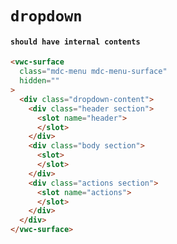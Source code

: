 # `dropdown`

#### `should have internal contents`

```html
<vwc-surface
  class="mdc-menu mdc-menu-surface"
  hidden=""
>
  <div class="dropdown-content">
    <div class="header section">
      <slot name="header">
      </slot>
    </div>
    <div class="body section">
      <slot>
      </slot>
    </div>
    <div class="actions section">
      <slot name="actions">
      </slot>
    </div>
  </div>
</vwc-surface>

```

